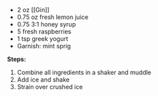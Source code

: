 - 2 oz [[Gin]]
- 0.75 oz fresh lemon juice
- 0.75 3:1 honey syrup
- 5 fresh raspberries
- 1 tsp greek yogurt
- Garnish: mint sprig

**Steps:**

1. Combine all ingredients in a shaker and muddle
2. Add ice and shake
3. Strain over crushed ice